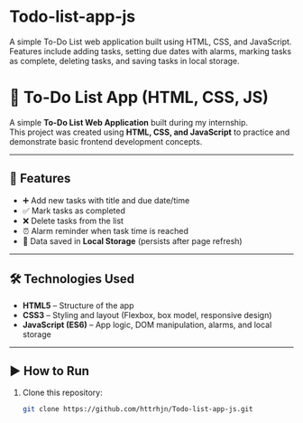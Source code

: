 # Todo-list-app-js
A simple To-Do List web application built using HTML, CSS, and JavaScript.  Features include adding tasks, setting due dates with alarms, marking tasks as complete, deleting tasks, and saving tasks in local storage.


# 📌 To-Do List App (HTML, CSS, JS)

A simple **To-Do List Web Application** built during my internship.  
This project was created using **HTML, CSS, and JavaScript** to practice and demonstrate basic frontend development concepts.  

---

## 🚀 Features
- ➕ Add new tasks with title and due date/time  
- ✅ Mark tasks as completed  
- ❌ Delete tasks from the list  
- ⏰ Alarm reminder when task time is reached  
- 💾 Data saved in **Local Storage** (persists after page refresh)  

---

## 🛠️ Technologies Used
- **HTML5** – Structure of the app  
- **CSS3** – Styling and layout (Flexbox, box model, responsive design)  
- **JavaScript (ES6)** – App logic, DOM manipulation, alarms, and local storage  

---

## ▶️ How to Run
1. Clone this repository:
   ```bash
   git clone https://github.com/httrhjn/Todo-list-app-js.git
